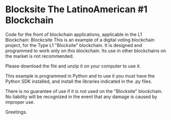 # Blocksite The LatinoAmerican #1 Blockchain
Code for the front of blockchain applications, applicable in the L1 Blockchain: Blockcsite
This is an example of a digital voting blockchain project, for the Type L1 "Blocksite" blockchain. It is designed and programmed to work only on this blockchain. Its use in other blockchains on the market is not recommended.

Please download the file and unzip it on your computer to use it.

This example is programmed in Python and to use it you must have the Python SDK installed, and install the libraries indicated in the .py files.

There is no guarantee of use if it is not used on the "Blocksite" blockchain. No liability will be recognized in the event that any damage is caused by improper use.

Greetings.
